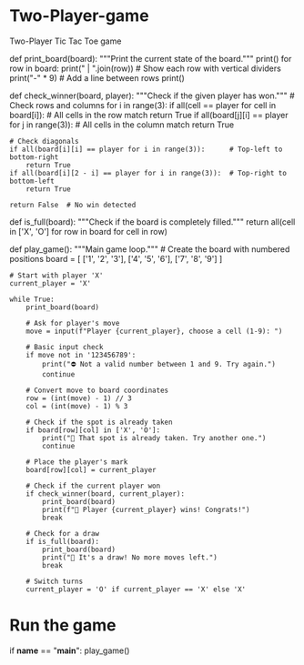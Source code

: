 # Two-Player-game
Two-Player Tic Tac Toe game

def print_board(board):
    """Print the current state of the board."""
    print()
    for row in board:
        print(" | ".join(row))      # Show each row with vertical dividers
        print("-" * 9)              # Add a line between rows
    print()

def check_winner(board, player):
    """Check if the given player has won."""
    # Check rows and columns
    for i in range(3):
        if all(cell == player for cell in board[i]):  # All cells in the row match
            return True
        if all(board[j][i] == player for j in range(3)):  # All cells in the column match
            return True

    # Check diagonals
    if all(board[i][i] == player for i in range(3)):      # Top-left to bottom-right
        return True
    if all(board[i][2 - i] == player for i in range(3)):  # Top-right to bottom-left
        return True

    return False  # No win detected

def is_full(board):
    """Check if the board is completely filled."""
    return all(cell in ['X', 'O'] for row in board for cell in row)

def play_game():
    """Main game loop."""
    # Create the board with numbered positions
    board = [
        ['1', '2', '3'],
        ['4', '5', '6'],
        ['7', '8', '9']
    ]

    # Start with player 'X'
    current_player = 'X'

    while True:
        print_board(board)

        # Ask for player's move
        move = input(f"Player {current_player}, choose a cell (1-9): ")

        # Basic input check
        if move not in '123456789':
            print("⛔ Not a valid number between 1 and 9. Try again.")
            continue

        # Convert move to board coordinates
        row = (int(move) - 1) // 3
        col = (int(move) - 1) % 3

        # Check if the spot is already taken
        if board[row][col] in ['X', 'O']:
            print("🚫 That spot is already taken. Try another one.")
            continue

        # Place the player's mark
        board[row][col] = current_player

        # Check if the current player won
        if check_winner(board, current_player):
            print_board(board)
            print(f"🎉 Player {current_player} wins! Congrats!")
            break

        # Check for a draw
        if is_full(board):
            print_board(board)
            print("🤝 It's a draw! No more moves left.")
            break

        # Switch turns
        current_player = 'O' if current_player == 'X' else 'X'

# Run the game
if __name__ == "__main__":
    play_game()
